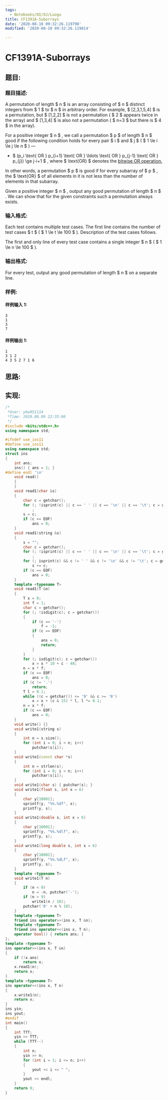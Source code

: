 ```yaml
---
tags:
  - Notebooks/OI/OJ/Luogu
title: CF1391A-Suborrays
date: '2020-08-10 09:32:26.119798'
modified: '2020-08-10 09:32:26.119814'

---
```


# CF1391A-Suborrays

## 题目:

### 题目描述:

A permutation of length $ n $ is an array consisting of $ n $ distinct integers from $ 1 $ to $ n $ in arbitrary order. For example, $ [2,3,1,5,4] $ is a permutation, but $ [1,2,2] $ is not a permutation ( $ 2 $ appears twice in the array) and $ [1,3,4] $ is also not a permutation ( $ n=3 $ but there is $ 4 $ in the array).

For a positive integer $ n $ , we call a permutation $ p $ of length $ n $ good if the following condition holds for every pair $ i $ and $ j $ ( $ 1       \le i \le j \le n $ ) —

- $ (p_i \text{ OR } p_{i+1} \text{ OR } \ldots \text{ OR }         p_{j-1} \text{ OR } p_{j}) \ge j-i+1 $ , where $ \text{OR} $ denotes the [bitwise OR operation.](https://en.wikipedia.org/wiki/Bitwise_operation#OR)

In other words, a permutation $ p $ is good if for every subarray of $ p $ , the $ \text{OR} $ of all elements in it is not less than the number of elements in that subarray.

Given a positive integer $ n $ , output any good permutation of length $ n $ . We can show that for the given constraints such a permutation always exists.

### 输入格式:

Each test contains multiple test cases. The first line contains the number of test cases $ t $ ( $ 1 \le t \le 100 $ ). Description of the test cases follows.

The first and only line of every test case contains a single integer $ n $ ( $ 1 \le n \le 100 $ ).

### 输出格式:

For every test, output any good permutation of length $ n $ on a separate line.

### 样例:

#### 样例输入 1:

```
3
1
3
7
```

#### 样例输出 1:

```
1
3 1 2
4 3 5 2 7 1 6
```

## 思路:

## 实现:

```cpp
/*
 *User: ybw051114
 *Time: 2020.08.09 22:35:06
 */
#include <bits/stdc++.h>
using namespace std;

#ifndef use_ios11
#define use_ios11
using namespace std;
struct ins
{
    int ans;
    ins() { ans = 1; }
#define endl '\n'
    void read()
    {
    }
    void read1(char &s)
    {
        char c = getchar();
        for (; !isprint(c) || c == ' ' || c == '\n' || c == '\t'; c = getchar())
            ;
        s = c;
        if (c == EOF)
            ans = 0;
    }
    void read1(string &s)
    {
        s = "";
        char c = getchar();
        for (; !isprint(c) || c == ' ' || c == '\n' || c == '\t'; c = getchar())
            ;
        for (; isprint(c) && c != ' ' && c != '\n' && c != '\t'; c = getchar())
            s += c;
        if (c == EOF)
            ans = 0;
    }
    template <typename T>
    void read1(T &n)
    {
        T x = 0;
        int f = 1;
        char c = getchar();
        for (; !isdigit(c); c = getchar())
        {
            if (c == '-')
                f = -1;
            if (c == EOF)
            {
                ans = 0;
                return;
            }
        }
        for (; isdigit(c); c = getchar())
            x = x * 10 + c - 48;
        n = x * f;
        if (c == EOF)
            ans = 0;
        if (c != '.')
            return;
        T l = 0.1;
        while ((c = getchar()) <= '9' && c >= '0')
            x = x + (c & 15) * l, l *= 0.1;
        n = x * f;
        if (c == EOF)
            ans = 0;
    }
    void write() {}
    void write1(string s)
    {
        int n = s.size();
        for (int i = 0; i < n; i++)
            putchar(s[i]);
    }
    void write1(const char *s)
    {
        int n = strlen(s);
        for (int i = 0; i < n; i++)
            putchar(s[i]);
    }
    void write1(char s) { putchar(s); }
    void write1(float s, int x = 6)
    {
        char y[10001];
        sprintf(y, "%%.%df", x);
        printf(y, s);
    }
    void write1(double s, int x = 6)
    {
        char y[10001];
        sprintf(y, "%%.%dlf", x);
        printf(y, s);
    }
    void write1(long double s, int x = 6)
    {
        char y[10001];
        sprintf(y, "%%.%dLf", x);
        printf(y, s);
    }
    template <typename T>
    void write1(T n)
    {
        if (n < 0)
            n = -n, putchar('-');
        if (n > 9)
            write1(n / 10);
        putchar('0' + n % 10);
    }
    template <typename T>
    friend ins operator>>(ins x, T &n);
    template <typename T>
    friend ins operator<<(ins x, T n);
    operator bool() { return ans; }
};
template <typename T>
ins operator>>(ins x, T &n)
{
    if (!x.ans)
        return x;
    x.read1(n);
    return x;
}
template <typename T>
ins operator<<(ins x, T n)
{
    x.write1(n);
    return x;
}
ins yin;
ins yout;
#endif
int main()
{
    int TTT;
    yin >> TTT;
    while (TTT--)
    {
        int n;
        yin >> n;
        for (int i = 1; i <= n; i++)
        {
            yout << i << " ";
        }
        yout << endl;
    }
    return 0;
}
```
